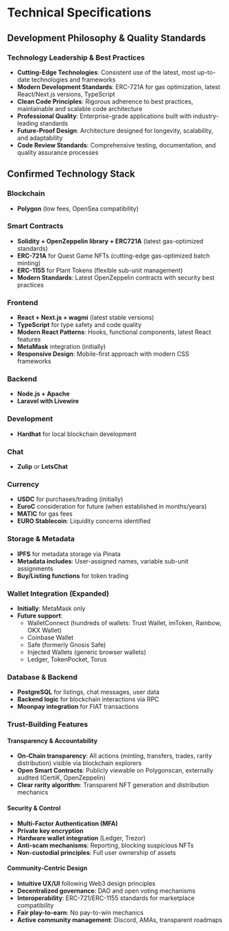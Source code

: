 # Technical Specifications

## Development Philosophy & Quality Standards

### Technology Leadership & Best Practices
- **Cutting-Edge Technologies**: Consistent use of the latest, most up-to-date technologies and frameworks
- **Modern Development Standards**: ERC-721A for gas optimization, latest React/Next.js versions, TypeScript
- **Clean Code Principles**: Rigorous adherence to best practices, maintainable and scalable code architecture
- **Professional Quality**: Enterprise-grade applications built with industry-leading standards
- **Future-Proof Design**: Architecture designed for longevity, scalability, and adaptability
- **Code Review Standards**: Comprehensive testing, documentation, and quality assurance processes

## Confirmed Technology Stack

### Blockchain
- **Polygon** (low fees, OpenSea compatibility)

### Smart Contracts
- **Solidity + OpenZeppelin library + ERC721A** (latest gas-optimized standards)
- **ERC-721A** for Quest Game NFTs (cutting-edge gas-optimized batch minting)
- **ERC-1155** for Plant Tokens (flexible sub-unit management)
- **Modern Standards**: Latest OpenZeppelin contracts with security best practices

### Frontend
- **React + Next.js + wagmi** (latest stable versions)
- **TypeScript** for type safety and code quality
- **Modern React Patterns**: Hooks, functional components, latest React features
- **MetaMask** integration (initially)
- **Responsive Design**: Mobile-first approach with modern CSS frameworks

### Backend
- **Node.js + Apache**
- **Laravel with Livewire**

### Development
- **Hardhat** for local blockchain development

### Chat
- **Zulip** or **LetsChat**

### Currency
- **USDC** for purchases/trading (initially)
- **EuroC** consideration for future (when established in months/years)
- **MATIC** for gas fees
- **EURO Stablecoin**: Liquidity concerns identified

### Storage & Metadata
- **IPFS** for metadata storage via Pinata
- **Metadata includes**: User-assigned names, variable sub-unit assignments
- **Buy/Listing functions** for token trading

### Wallet Integration (Expanded)
- **Initially**: MetaMask only
- **Future support**:
  - WalletConnect (hundreds of wallets: Trust Wallet, imToken, Rainbow, OKX Wallet)
  - Coinbase Wallet
  - Safe (formerly Gnosis Safe)
  - Injected Wallets (generic browser wallets)
  - Ledger, TokenPocket, Torus

### Database & Backend
- **PostgreSQL** for listings, chat messages, user data
- **Backend logic** for blockchain interactions via RPC
- **Moonpay integration** for FIAT transactions

### Trust-Building Features

#### Transparency & Accountability
- **On-Chain transparency**: All actions (minting, transfers, trades, rarity distribution) visible via blockchain explorers
- **Open Smart Contracts**: Publicly viewable on Polygonscan, externally audited (CertiK, OpenZeppelin)
- **Clear rarity algorithm**: Transparent NFT generation and distribution mechanics

#### Security & Control
- **Multi-Factor Authentication (MFA)**
- **Private key encryption**
- **Hardware wallet integration** (Ledger, Trezor)
- **Anti-scam mechanisms**: Reporting, blocking suspicious NFTs
- **Non-custodial principles**: Full user ownership of assets

#### Community-Centric Design
- **Intuitive UX/UI** following Web3 design principles
- **Decentralized governance**: DAO and open voting mechanisms
- **Interoperability**: ERC-721/ERC-1155 standards for marketplace compatibility
- **Fair play-to-earn**: No pay-to-win mechanics
- **Active community management**: Discord, AMAs, transparent roadmaps
